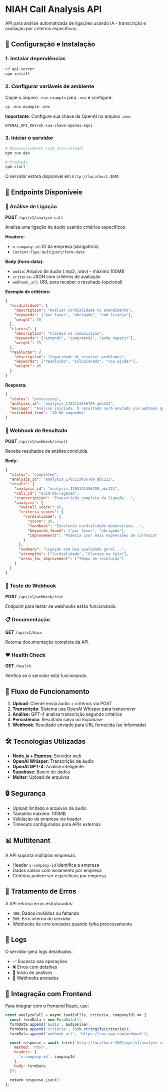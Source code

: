 # NIAH Call Analysis API

API para análise automatizada de ligações usando IA - transcrição e avaliação por critérios específicos.

## 🚀 Configuração e Instalação

### 1. Instalar dependências
```bash
cd api-server
npm install
```

### 2. Configurar variáveis de ambiente
Copie o arquivo `.env.example` para `.env` e configure:

```bash
cp .env.example .env
```

**Importante**: Configure sua chave da OpenAI no arquivo `.env`:
```
OPENAI_API_KEY=sk-sua-chave-openai-aqui
```

### 3. Iniciar o servidor
```bash
# Desenvolvimento (com auto-reload)
npm run dev

# Produção
npm start
```

O servidor estará disponível em `http://localhost:3001`

## 📡 Endpoints Disponíveis

### 🎯 Análise de Ligação
**POST** `/api/v1/analyze-call`

Analisa uma ligação de áudio usando critérios específicos.

**Headers:**
- `x-company-id`: ID da empresa (obrigatório)
- `Content-Type`: `multipart/form-data`

**Body (form-data):**
- `audio`: Arquivo de áudio (.mp3, .wav) - máximo 100MB
- `criteria`: JSON com critérios de avaliação
- `webhook_url`: URL para receber o resultado (opcional)

**Exemplo de critérios:**
```json
{
  "cordialidade": {
    "description": "Avaliar cordialidade no atendimento",
    "keywords": ["por favor", "obrigado", "com licença"],
    "weight": 30
  },
  "clareza": {
    "description": "Clareza na comunicação",
    "keywords": ["entendi", "compreendi", "pode repetir"],
    "weight": 25
  },
  "resolucao": {
    "description": "Capacidade de resolver problemas",
    "keywords": ["resolvido", "solucionado", "vou ajudar"],
    "weight": 45
  }
}
```

**Resposta:**
```json
{
  "status": "processing",
  "analysis_id": "analysis_1703123456789_abc123",
  "message": "Análise iniciada. O resultado será enviado via webhook quando concluído.",
  "estimated_time": "30-60 segundos"
}
```

### 🔗 Webhook de Resultado
**POST** `/api/v1/webhook/result`

Recebe resultados de análise concluída.

**Body:**
```json
{
  "status": "completed",
  "analysis_id": "analysis_1703123456789_abc123",
  "result": {
    "analysis_id": "analysis_1703123456789_abc123",
    "call_id": "uuid-da-ligacao",
    "transcription": "Transcrição completa da ligação...",
    "analysis": {
      "overall_score": 85,
      "criteria_scores": {
        "cordialidade": {
          "score": 90,
          "feedback": "Excelente cordialidade demonstrada...",
          "keywords_found": ["por favor", "obrigado"],
          "improvements": "Poderia usar mais expressões de cortesia"
        }
      },
      "summary": "Ligação com boa qualidade geral...",
      "strengths": ["Cordialidade", "Clareza na fala"],
      "areas_for_improvement": ["Tempo de resolução"]
    }
  }
}
```

### 🧪 Teste de Webhook
**POST** `/api/v1/webhook/test`

Endpoint para testar se webhooks estão funcionando.

### 📋 Documentação
**GET** `/api/v1/docs`

Retorna documentação completa da API.

### ❤️ Health Check
**GET** `/health`

Verifica se o servidor está funcionando.

## 🔧 Fluxo de Funcionamento

1. **Upload**: Cliente envia áudio + critérios via POST
2. **Transcrição**: Sistema usa OpenAI Whisper para transcrever
3. **Análise**: GPT-4 analisa transcrição segundo critérios
4. **Persistência**: Resultado salvo no Supabase
5. **Webhook**: Resultado enviado para URL fornecida (se informada)

## 🛠️ Tecnologias Utilizadas

- **Node.js + Express**: Servidor web
- **OpenAI Whisper**: Transcrição de áudio
- **OpenAI GPT-4**: Análise inteligente
- **Supabase**: Banco de dados
- **Multer**: Upload de arquivos

## 🔒 Segurança

- Upload limitado a arquivos de áudio
- Tamanho máximo: 100MB
- Validação de empresa via header
- Timeouts configurados para APIs externas

## 📊 Multitenant

A API suporta múltiplas empresas:
- Header `x-company-id` identifica a empresa
- Dados salvos com isolamento por empresa
- Critérios podem ser específicos por empresa

## 🚨 Tratamento de Erros

A API retorna erros estruturados:
- `400`: Dados inválidos ou faltando
- `500`: Erro interno do servidor
- Webhooks de erro enviados quando falha processamento

## 📝 Logs

O servidor gera logs detalhados:
- ✅ Sucesso nas operações
- ❌ Erros com detalhes
- 🎯 Início de análises
- 🔗 Webhooks enviados

## 🔗 Integração com Frontend

Para integrar com o frontend React, use:

```javascript
const analyzeCall = async (audioFile, criteria, companyId) => {
  const formData = new FormData();
  formData.append('audio', audioFile);
  formData.append('criteria', JSON.stringify(criteria));
  formData.append('webhook_url', 'https://sua-app.com/webhook');

  const response = await fetch('http://localhost:3001/api/v1/analyze-call', {
    method: 'POST',
    headers: {
      'x-company-id': companyId
    },
    body: formData
  });

  return response.json();
};
``` 
